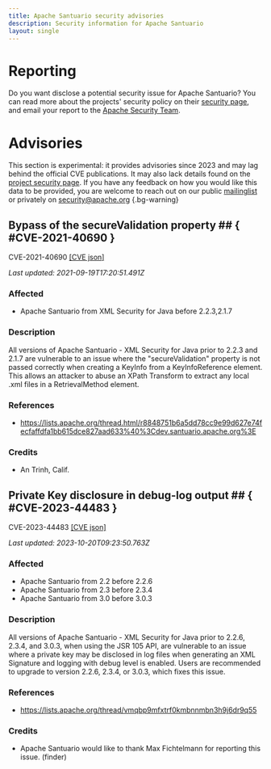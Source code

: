 ```yaml
---
title: Apache Santuario security advisories
description: Security information for Apache Santuario
layout: single
---
```


# Reporting

Do you want disclose a potential security issue for Apache Santuario? You can read more about the projects' security policy on their [security page](https://santuario.apache.org/secadv.html), and email your report to the [Apache Security Team](mailto:security@apache.org).

# Advisories

This section is experimental: it provides advisories since 2023 and may lag behind the official CVE publications. It may also lack details found on the [project security page](https://santuario.apache.org/secadv.html). If you have any feedback on how you would like this data to be provided, you are welcome to reach out on our public [mailinglist](/mailinglist) or privately on [security@apache.org](mailto:security@apache.org)
{.bg-warning}

## Bypass of the secureValidation property ## { #CVE-2021-40690 }

CVE-2021-40690 [\[CVE json\]](./CVE-2021-40690.cve.json)

_Last updated: 2021-09-19T17:20:51.491Z_

### Affected

* Apache Santuario from XML Security for Java before 2.2.3,2.1.7


### Description

All versions of Apache Santuario - XML Security for Java prior to 2.2.3 and 2.1.7 are vulnerable to an issue where the "secureValidation" property is not passed correctly when creating a KeyInfo from a KeyInfoReference element. This allows an attacker to abuse an XPath Transform to extract any local .xml files in a RetrievalMethod element.

### References
* https://lists.apache.org/thread.html/r8848751b6a5dd78cc9e99d627e74fecfaffdfa1bb615dce827aad633%40%3Cdev.santuario.apache.org%3E


### Credits
* An Trinh, Calif.


## Private Key disclosure in debug-log output ## { #CVE-2023-44483 }

CVE-2023-44483 [\[CVE json\]](./CVE-2023-44483.cve.json)

_Last updated: 2023-10-20T09:23:50.763Z_

### Affected

* Apache Santuario from 2.2 before 2.2.6
* Apache Santuario from 2.3 before 2.3.4
* Apache Santuario from 3.0 before 3.0.3


### Description

All versions of Apache Santuario - XML Security for Java prior to 2.2.6, 2.3.4, and 3.0.3, when using the JSR 105 API, are vulnerable to an issue where a private key may be disclosed in log files when generating an XML Signature and logging with debug level is enabled.&nbsp;Users are recommended to upgrade to version 2.2.6, 2.3.4, or 3.0.3, which fixes this issue.<br>

### References
* https://lists.apache.org/thread/vmqbp9mfxtrf0kmbnnmbn3h9j6dr9q55


### Credits
* Apache Santuario would like to thank Max Fichtelmann for reporting this issue. (finder)
